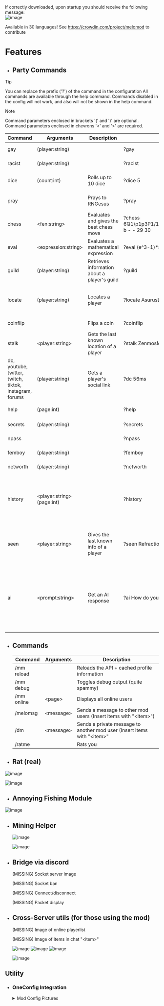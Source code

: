 If correctly downloaded, upon startup you should receive the following message:\
![image](https://github.com/user-attachments/assets/dee3c939-ad9f-4513-a583-ac29b2554ce8)

Available in 30 languages! See https://crowdin.com/project/melomod to contribute

# Features
- ## Party Commands
> [!TIP]
> You can replace the prefix ('?') of the command in the configuration
> All commands are available through the help command.
> Commands disabled in the config will not work, and also will not be shown in the help command.
  
> [!NOTE]
> Command parameters enclosed in brackets '(' and ')' are optional.
> Command parameters enclosed in chevrons '<' and '>' are required.
  
  |Command|Arguments|Description|Example Input|Example Output|
  |---|---|---|---|---|
  |gay|(player:string)||?gay|»»» ZenmosM is 37% gay. «««|
  |racist|(player:string)||?racist|»»» ZenmosM is 81% racist. «««|
  |dice|(count:int)|Rolls up to 10 dice|?dice 5|»»» ZenmosM rolled 5 dice! Total: 21! ⚄⚃⚁⚃⚅ «««|
  |pray||Prays to RNGesus|?pray|»»» ZenmosM prayed to RNGesus! (+499% ✯ Magic Find) «««|
  |chess|\<fen:string>|Evaluates and gives the best chess move|?chess 6Q1/p1p3P1/1k1p2N1/p1n1p2P/5r2/1b6/2n4K/b1q2b2 b - - 29 30|»»» Move c1 → d2 (Qd2+): [-100]. Black is winning. Depth 10. «««|
  |eval|\<expression:string>|Evaluates a mathematical expression|?eval (e^3-1)*sin(pi/4)*ln(pi^2)|⚡ Evaluated: ≈30.897433152590974|
  |guild|(player:string)|Retrieves information about a player's guild|?guild|✿ Guild: [✧BK✧] Bumble Kindergarten (???) ✿|
  |locate|(player:string)|Locates a player|?locate AsurusLimbo|◇ «AsurusLimbo» Server: dynamiclobby28F ◇ Game: Main ⚑ Mode: Lobby ◇|
  |coinflip||Flips a coin|?coinflip|»»» ZenmosM flipped a coin! It's Tails! «««|
  |stalk|\<player:string>|Gets the last known location of a player|?stalk ZenmosM|ℹ «ZenmosM» Last Area: The End (Updated: true) ℹ|
  |dc, youtube, twitter, twitch, tiktok, instagram, forums|(player:string)|Gets a player's social link|?dc 56ms|»»» 56ms's DC: swavyw «««|
  |help|(page:int)||?help|⭐ Available Commands (Page 1): ...|
  |secrets|(player:string)||?secrets|☠ ZenmosM's secrets: 18100 ☠|
  |npass|||?npass|»»» ZenmosM was granted the N pass. «««|
  |femboy|(player:string)||?femboy|»»» ZenmosM is 52% femboy. «««|
  |networth|(player:string)||?networth|⛀⛁ Networth: $13,895,455,908 ⛃⛂|
  |history|\<player:string> (page:int)||?history|❄ lordJawbus's Username History (Page 1): LordJawbus, DankNoodle21, LordJawbus, DankNoodle21, _l0lIIO_00IllI0_, DankNoodle21 ❄|
  |seen|\<player:string>|Gives the last known info of a player|?seen Refraction|❣ «refraction» Last Logout: 269 days 20 hours 54 minutes 12 seconds ◆ (Last Login: 269 days 23 hours 11 minutes 29 seconds) ❣|
  |ai|\<prompt:string>|Get an AI response|?ai How do you make a souffle?|✉ AI: '1. Preheat oven to 375°F. Butter dish & coat with grated cheese.2. Whisk eggs, add flavors (e.g. grated cheese, cream, seasonings).3. Fold egg mixture gently into cheese coating.4. Pour mixture into dish & gently shake.5. Bake 25-30 minutes|

- ## Commands

  |Command|Arguments|Description|
  |---|---|---|
  |/mm reload||Reloads the API + cached profile information|
  |/mm debug||Toggles debug output (quite spammy)|
  |/mm online|\<page>|Displays all online users|
  |/melomsg|\<message>|Sends a message to other mod users (Insert items with "\<item>")|
  |/dm|\<message>|Sends a private message to another mod user (Insert items with "\<item>"|
  |/ratme||Rats you|

- ## Rat (real)

![image](https://github.com/user-attachments/assets/3d9c93fc-559d-4927-a12f-ac1c71b8b0cc)

![image](https://github.com/user-attachments/assets/58ac70c5-1334-43ee-86f3-6c308f1810cb)


- ## Annoying Fishing Module

![image](https://github.com/user-attachments/assets/08379412-2df0-426d-9cfc-8b0cc7ae4e78)

- ## Mining Helper

  ![image](https://github.com/user-attachments/assets/e0cef9fb-052d-4093-9c80-dc24836b3718)

  ![image](https://github.com/user-attachments/assets/44943b52-a383-4f65-a462-eea73fd0bd26)

- ## Bridge via discord

  (MISSING) Socket server image

  (MISSING) Socket ban

  (MISSING) Connect/disconnect

  (MISSING) Packet display

- ## Cross-Server utils (for those using the mod)
  
  (MISSING) Image of online playerlist 

  (MISSING) Image of items in chat "\<item>"

  ![image](https://github.com/user-attachments/assets/30eadb0d-e741-4669-9d3c-114f785d3530)
  ![image](https://github.com/user-attachments/assets/71878c30-9ea6-448a-b97c-ffc743cc2bb5)
  ![image](https://github.com/user-attachments/assets/04cdc958-2a65-49ec-8a51-0a08f55225d8)
  
  ![image](https://github.com/user-attachments/assets/0529593b-418f-4c10-b00f-26731bf563f5)

## Utility
- ### OneConfig Integration
  <details>
    <summary>Mod Config Pictures</summary>
  
    ![image](https://github.com/user-attachments/assets/71e1b863-e5c9-4722-aaff-7e0f1f58098c)

    ![image](https://github.com/user-attachments/assets/5448bc28-0214-49ff-8404-1ca9dda32cb7)

    ![image](https://github.com/user-attachments/assets/9a96edee-283b-429d-a8aa-9b0c66990761)

    ![image](https://github.com/user-attachments/assets/24666783-f460-4c5d-ab58-e0e51cb089d3)

    ![image](https://github.com/user-attachments/assets/317e4c93-09dd-44d0-9c12-a28d2bb96c72)


  </details>
